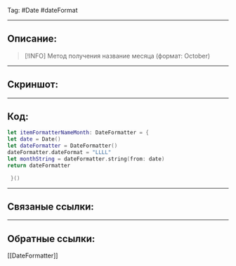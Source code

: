 Tag: #Date #dateFormat

---
## Описание:
> [!INFO]
Метод получения название месяца (формат: October)

---
## Скриншот:


---
## Код:

``` swift
let itemFormatterNameMonth: DateFormatter = {
let date = Date()
let dateFormatter = DateFormatter()
dateFormatter.dateFormat = "LLLL"
let monthString = dateFormatter.string(from: date)
return dateFormatter

 }()

```

---
## Связаные ссылки:


---
## Обратные ссылки:
[[DateFormatter]]